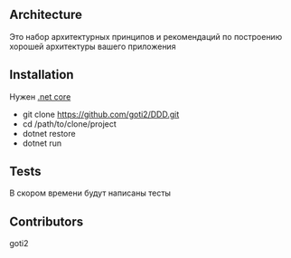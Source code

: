 ## Architecture
Это набор архитектурных принципов и рекомендаций по построению хорошей архитектуры вашего приложения 

## Installation
Нужен [.net core](https://www.microsoft.com/net/core) 

* git clone https://github.com/goti2/DDD.git
* cd /path/to/clone/project
* dotnet restore
* dotnet run

## Tests

В скором времени будут написаны тесты

## Contributors

goti2
